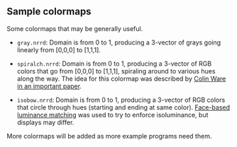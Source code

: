 ## Sample colormaps

Some colormaps that may be generally useful.

* `gray.nrrd`: Domain is from 0 to 1, producing a 3-vector of grays going
linearly from [0,0,0] to [1,1,1].

* `spiralch.nrrd`: Domain is from 0 to 1, producing a 3-vector of RGB colors
that go from [0,0,0] to [1,1,1], spiraling around to various hues along the way.
The idea for this colormap was described by [Colin Ware in an important paper](http://ccom.unh.edu/sites/default/files/publications/Ware_1988_CGA_Color_sequences_univariate_maps.pdf).

* `isobow.nrrd`: Domain is from 0 to 1, producing a 3-vector of RGB colors
that circle through hues (starting and ending at same color).
[Face-based luminance matching](http://people.cs.uchicago.edu/~glk/pubs/#VIS-2002)
was used to try to enforce isoluminance, but displays may differ.

More colormaps will be added as more example programs need them.
